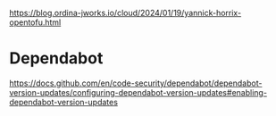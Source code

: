 https://blog.ordina-jworks.io/cloud/2024/01/19/yannick-horrix-opentofu.html

# Dependabot
https://docs.github.com/en/code-security/dependabot/dependabot-version-updates/configuring-dependabot-version-updates#enabling-dependabot-version-updates
